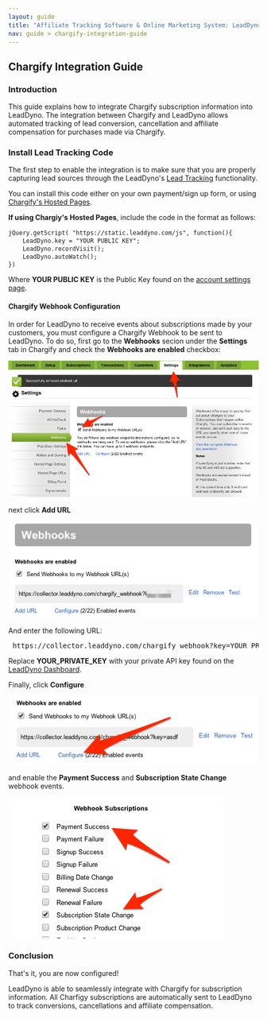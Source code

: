 ```yaml
---
layout: guide
title: "Affiliate Tracking Software & Online Marketing System: LeadDyno"
nav: guide > chargify-integration-guide
---
```


## Chargify Integration Guide

### Introduction

This guide explains how to integrate Chargify subscription information into LeadDyno.  The integration between
Chargify and LeadDyno allows automated tracking of lead conversion, cancellation and affiliate compensation for
purchases made via Chargify.

### Install Lead Tracking Code

The first step to enable the integration is to make sure that you are properly capturing lead sources through the
LeadDyno's [Lead Tracking](/installation.html#lead_tracking) functionality.

You can install this code either on your own payment/sign up form, or using
[Chargify's Hosted Pages](https://chargify.com/blog/chargify-hosted-pages-overview/).

**If using Chargiy's Hosted Pages**, include the code in the format as follows: 
```
jQuery.getScript( "https://static.leaddyno.com/js", function(){
    LeadDyno.key = "YOUR PUBLIC KEY";
    LeadDyno.recordVisit();
    LeadDyno.autoWatch();
})
```
Where **YOUR PUBLIC KEY** is the Public Key found on the [account settings page](https://app.leaddyno.com/settings/account).
#### Chargify Webhook Configuration

In order for LeadDyno to receive events about subscriptions made by your customers, you must configure a
Chargify Webhook to be sent to LeadDyno. To do so, first go to the **Webhooks** secion under the **Settings**
tab in Chargify and check the **Webhooks are enabled** checkbox:

![Chargify Webhooks](/img/chargify_webhooks.png)

next click **Add URL**

![Chargify Webhooks](/img/chargify_webhooks_add.png)

And enter the following URL:

<pre>
 https://collector.leaddyno.com/chargify_webhook?key=YOUR_PRIVATE_KEY
</pre>

Replace **YOUR_PRIVATE_KEY** with your private API key found on the [LeadDyno Dashboard](https://app.leaddyno.com/settings/account).

Finally, click **Configure**

![Chargify Webhooks](/img/chargify_webhooks_config1.png)

and enable the **Payment Success** and **Subscription State Change** webhook events.

![Chargify Webhooks](/img/chargify_webhooks_config2.png)

### Conclusion

That's it, you are now configured!

LeadDyno is able to seamlessly integrate with Chargify for subscription information. All Charfigy subscriptions are
automatically sent to LeadDyno to track conversions, cancellations and affiliate compensation.
